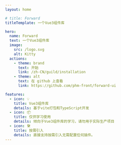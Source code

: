 ```yaml
---
layout: home

# title: Forward
titleTemplate: 一个Vue3组件库

hero:
  name: Forward
  text: 一个Vue3组件库
  image:
    src: /logo.svg
    alt: Kitty
  actions:
    - theme: brand
      text: 开始
      link: /zh-CN/guild/installation
    - theme: alt
      text: 在 github 上查看
      link: https://github.com/phm-front/forward-ui

features:
  - icon: 💡
    title: Vue3组件库
    details: 基于vite打包和TypeScript开发
  - icon: 📦
    title: 仅供学习使用
    details: 倾向于Vue3组件库的学习，请勿用于实际生产项目
  - icon: 🛠️
    title: 按需引入
    details: 直接支持按需引入无需配置任何插件。
---
```

